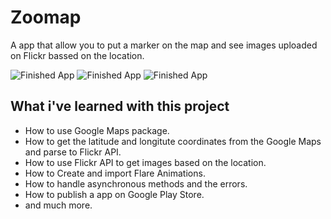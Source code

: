 # Zoomap

A app that allow you to put a marker on the map and see images uploaded on Flickr bassed on the location.

![Finished App](https://github.com/Fraukman/zoomap-app/screeshots/Screenshot_1.jpg)
![Finished App](https://github.com/Fraukman/zoomap-app/screeshots/Screenshot_2.jpg)
![Finished App](https://github.com/Fraukman/zoomap-app/screeshots/Screenshot_3.jpg)

## What i've learned with this project

- How to use Google Maps package.
- How to get the latitude and longitute coordinates from the Google Maps and parse to Flickr API.
- How to use Flickr API to get images based on the location.
- How to Create and import Flare Animations.
- How to handle asynchronous methods and the errors.
- How to publish a app on Google Play Store.
- and much more.


